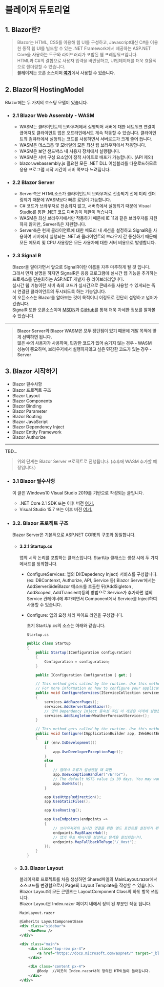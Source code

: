 블레이저 듀토리얼
================
## 1. Blazor란?
> Blazor는 HTML, CSS를 이용해 웹 UI를 구성하고, Javascript대신 C#을 이용한 동적 웹 UI를 빌드할 수 있는 .NET Framework에서 제공하는 ASP.NET Core을 사용하는 도구와 라이브러리가 포함된 웹 프레임워크입니다.   
HTML과 C#의 결합으로 사용자 입력을 바인딩하고, UI업데이터를 더욱 효율적으로 렌더링할 수 있습니다.   
**블레이저는 오픈 소스이며 [여기](https://github.com/dotnet/aspnetcore/tree/master/src/Components)에서 사용할 수 있습니다.**
## 2. Blazor의 HostingModel
Blazor에는 두 가지의 호스팅 모델이 있습니다. 
- ### 2.1 Blazor Web Assembly - WASM
  * WASM는 클라이언트의 브라우저에서 실행되어 서버에 대한 네트워크 연결이 끊어져도 클라이언트 앱은 오프라인에서도 계속 작동할 수 있습니다.  클라이언트의 컴퓨터에서 실행되는 코드를 사용하면서 서버로드가 크게 줄어 듭니다.
  * WASM은 데스크톱 및 모바일의 모든 최신 웹 브라우저에서 작동합니다.
  * WASM은 보안 샌드박스 내 사용자 장치에서 실행됩니다.
  * WASM은 서버 구성 요소없이 정적 사이트로 배포가 가능합니다. (API 제외)
  * blazor.webassembly.js 필요한 모든 .NET DLL 어셈블리를 다운로드하므로 응용 프로그램 시작 시간이 서버 쪽보다 느려집니다.
- ### 2.2 Blazor Server
  * Server측은 HTML소스가 클라이언트의 브라우저로 전송되기 전에 미리 렌더링되기 때문에 WASM보다 빠른 로딩이 가능합니다.
  * C# 코드가 브라우저로 전송되지 않고, 서버측에서 실행되기 때문에 Visual Studio를 통한 .NET 코드 디버깅이 제한이 적습니다.
  * WASM은 최신 브라우저에서만 작동하기 때문에 IE 11과 같은 브라우저를 지원하지 않지만, Server측은 지원합니다.
  * Server측은 현재 클라이언트에 대한 메모리 내 세션을 설정하고 SignalR을 사용하여 서버에서 실행되는 .NET과 클라이언트의 브라우저 간 통신하기 때문에 모든 메모리 및 CPU 사용량은 모든 사용자에 대한 서버 비용으로 발생합니다.   
- ### 2.3 Signal R
  Blazor을 알아가면서 앞으로 SignalR이란 이름을 자주 마주하게 될 것 입니다.   
그래서 먼저 설명을 하자면 SignalR은 응용 프로그램에 실시간 웹 기능을 추가하는 프로세스를 단순화하는 ASP.NET 개발자 용 라이브러리입니다.   
실시간 웹 기능이란 서버 측의 코드가 실시간으로 콘테츠를 사용할 수 있게되는 즉시 연결된 클라이언트의 푸시되도록 하는 기능입니다.   
이 오픈소스는 Blazor를 알아보는 것이 목적이니 이정도로 간단히 설명하고 넘어가겠습니다.   
SignalR 또한 오픈소스이며 [MSDN](https://docs.microsoft.com/en-us/aspnet/signalr/overview/getting-started/introduction-to-signalr)과 [GitHub](https://github.com/dotnet/aspnetcore/tree/master/src/SignalR)를 통해 더욱 자세한 정보를 알아볼 수 있습니다.
- - -
> **Blazor Server와 Blazor WASM은 모두 장단점이 있기 때문에 개발 목적에 맞게 선택하면 됩니다.**   
**많은 수의 사용자가 사용하며, 민감한 코드가 있어 숨기지 않는 경우 - WASM   
성능이 중요하며, 브라우저에서 실행하지않고 싶은 민감한 코드가 있는 경우 - Server**
## 3. Blazor 시작하기
* Blazor 필수사항
* Blazor 프로젝트 구조
* Blazor Layout   
* Blazor Components     
* Blazor Binding   
* Blazor Parameter   
* Blazor Routing   
* Blazor JavaScript   
* Blazor Dependency Inject   
* Blazor Entity Framework   
* Blazor Authorize   
---
TBD...   
> 위의 단계는 Blazor Server 프로젝트로 진행됩니다. (추후에 WASM 추가할 예정입니다.)
- ### 3.1 Blazor 필수사항
  이 글은 Windows10 Visual Studio 2019를 기반으로 작성되는 글입니다.
  * .NET Core 2.1 SDK 또는 이후 버전 [여기.](https://dotnet.microsoft.com/download/dotnet-core)
  * Visual Studio 15.7 또는 이후 버전 [여기.](https://visualstudio.microsoft.com/)
- ### 3.2. Blazor 프로젝트 구조
  Blazor Server은 기본적으로 ASP.NET CORE의 구조와 동일합니다.
   
  - #### 3.2.1 Startup.cs
    앱의 시작 논리를 포함하는 클래스입니다. StartUp 클래스는 생성 시에 두 가지 메서드를 정의합니다.    
    * ConfigureServices: 앱의 DI(Depedency Inject) 서비스를 구성합니다. (ex: DBContenxt, Authorize, API, Service 등) Blazor Server에서는 AddServerSideBlazor 메소드를 호출한 뒤(AddSigleton , AddScoped, AddTransient)등의 방법으로 Service가 추가하면 앱의 Service 컨테이너에 추가되면서 Component에서 Service를 Inject하여 사용할 수 있습니다.   
   
    * Configure: 앱의 요청 처리 파이프 라인을 구성합니다.   
   
      초기 StartUp.cs의 소스는 아래와 같습니다.   
   
      `Startup.cs`   
      ```csharp
      public class Startup
      {
          public Startup(IConfiguration configuration)
          {
              Configuration = configuration;
          }

          public IConfiguration Configuration { get; }

          // This method gets called by the runtime. Use this method to add services to the container.
          // For more information on how to configure your application, visit https://go.microsoft.com/fwlink/?LinkID=398940
          public void ConfigureServices(IServiceCollection services)
          {
              services.AddRazorPages();
              services.AddServerSideBlazor();
              // 앱의 Dependency Inject 종속성 주입 이 개념은 아래에 설명됩니다.
              services.AddSingleton<WeatherForecastService>();
          }

          // This method gets called by the runtime. Use this method to configure the HTTP request pipeline.
          public void Configure(IApplicationBuilder app, IWebHostEnvironment env)
          {
              if (env.IsDevelopment())
              {
                  app.UseDeveloperExceptionPage();
              }
              else
              {
                  // 앱에서 오류가 발생됐을 때 화면
                  app.UseExceptionHandler("/Error");
                  // The default HSTS value is 30 days. You may want to change this for production scenarios, see https://aka.ms/aspnetcore-hsts.
                  app.UseHsts();
              }

              app.UseHttpsRedirection();
              app.UseStaticFiles();

              app.UseRouting();

              app.UseEndpoints(endpoints =>
              {
                  // 브라우저와의 실시간 연결을 위한 엔드 포인트를 설정하기 위해 호출됩니다. 연결은 SignalR로 생성됩니다.
                  endpoints.MapBlazorHub();
                  // 앱의 루트 페이지를 설정하고 탐색을 활성화합니다. 
                  endpoints.MapFallbackToPage("/_Host");
              });
          }
      }
      ```

  - ### 3.3. Blazor Layout
    블레이저로 프로젝트를 처음 생성하면 Shared파일의 MainLayout.razor에서 소스코드를 변경함으로서 Page의 Layout Template을 작성할 수 있습니다.   
    Blazor Layout의 모든 콘텐츠는 LayoutComponent Class의 하위 항목 쓰입니다.  
    Blazor Layout은 Index.razor 페이지 내에서 정의 된 부분만 작동 됩니다.    

    `MainLayout.razor`   
    ```XML
    @inherits LayoutComponentBase
    <div class="sidebar">
        <NavMenu />
    </div>

    <div class="main">
        <div class="top-row px-4">
            <a href="https://docs.microsoft.com/aspnet/" target="_blank">About</a>
        </div>

        <div class="content px-4">
            @Body  //이곳의 Index.razor내의 정의된 HTML들이 들어갑니다.
        </div>
    </div>
    ```


